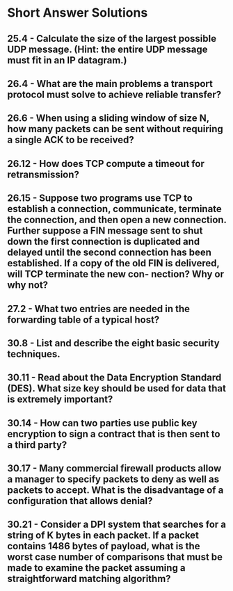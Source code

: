 # Short Answer Solutions

## 25.4 - Calculate the size of the largest possible UDP message. (Hint: the entire UDP message must fit in an IP datagram.)

## 26.4 - What are the main problems a transport protocol must solve to achieve reliable transfer?

## 26.6 - When using a sliding window of size N, how many packets can be sent without requiring a single ACK to be received?

## 26.12 - How does TCP compute a timeout for retransmission?

## 26.15 - Suppose two programs use TCP to establish a connection, communicate, terminate the connection, and then open a new connection. Further suppose a FIN message sent to shut down the first connection is duplicated and delayed until the second connection has been established. If a copy of the old FIN is delivered, will TCP terminate the new con- nection? Why or why not?

## 27.2 - What two entries are needed in the forwarding table of a typical host?

## 30.8 - List and describe the eight basic security techniques.

## 30.11 - Read about the Data Encryption Standard (DES). What size key should be used for data that is extremely important?

## 30.14 - How can two parties use public key encryption to sign a contract that is then sent to a third party?

## 30.17 - Many commercial firewall products allow a manager to specify packets to deny as well as packets to accept. What is the disadvantage of a configuration that allows denial?

## 30.21 - Consider a DPI system that searches for a string of K bytes in each packet. If a packet contains 1486 bytes of payload, what is the worst case number of comparisons that must be made to examine the packet assuming a straightforward matching algorithm?